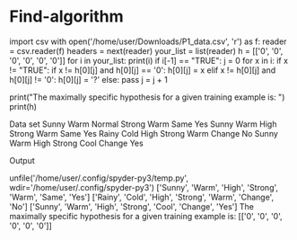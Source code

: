 # Find-algorithm
import csv
with open('/home/user/Downloads/P1_data.csv', 'r') as f: 
    reader = csv.reader(f) 
    headers = next(reader) 
    your_list = list(reader) 
h = [['0', '0', '0', '0', '0', '0']] 
for i in your_list: 
    print(i)
    if i[-1] == "TRUE":
        j = 0
        for x in i:
            if x != "TRUE":
                if x != h[0][j] and h[0][j] == '0':
                    h[0][j] = x 
                elif x != h[0][j] and h[0][j] != '0': 
                    h[0][j] = '?' 
                else: 
                    pass 
            j = j + 1

print("The maximally specific hypothesis for a given training example is: ") 
print(h)

Data set
Sunny	Warm	Normal	Strong	Warm	Same	Yes
Sunny	Warm	High	Strong	Warm	Same	Yes
Rainy	Cold	High	Strong	Warm	Change	No
Sunny	Warm	High	Strong	Cool	Change	Yes

Output

unfile('/home/user/.config/spyder-py3/temp.py', wdir='/home/user/.config/spyder-py3')
['Sunny', 'Warm', 'High', 'Strong', 'Warm', 'Same', 'Yes']
['Rainy', 'Cold', 'High', 'Strong', 'Warm', 'Change', 'No']
['Sunny', 'Warm', 'High', 'Strong', 'Cool', 'Change', 'Yes']
The maximally specific hypothesis for a given training example is: 
[['0', '0', '0', '0', '0', '0']]
